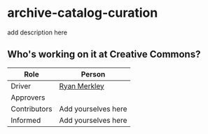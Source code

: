 # archive-catalog-curation
add description here

## Who's working on it at Creative Commons?

| Role  | Person |
| ------------- | ------------- |
| Driver  | [Ryan Merkley](https://github.com/ryanmerkley)  |
| Approvers  |   |
| Contributors | Add yourselves here |
| Informed | Add yourselves here |
